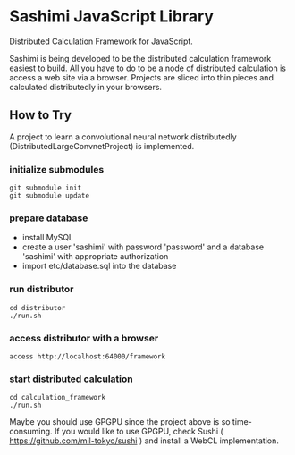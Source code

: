 # Sashimi JavaScript Library
Distributed Calculation Framework for JavaScript.

Sashimi is being developed to be the distributed calculation framework easiest to build. All you have to do to be a node of distributed calculation is access a web site via a browser. Projects are sliced into thin pieces and calculated distributedly in your browsers.

## How to Try
A project to learn a convolutional neural network distributedly (DistributedLargeConvnetProject) is implemented. 

### initialize submodules
	git submodule init
	git submodule update

### prepare database
+ install MySQL
+ create a user 'sashimi' with password 'password' and a database 'sashimi' with appropriate authorization
+ import etc/database.sql into the database

### run distributor
	cd distributor
	./run.sh

### access distributor with a browser
	access http://localhost:64000/framework

### start distributed calculation
	cd calculation_framework
	./run.sh

Maybe you should use GPGPU since the project above is so time-consuming.
If you would like to use GPGPU, check Sushi ( https://github.com/mil-tokyo/sushi ) and install a WebCL implementation.
